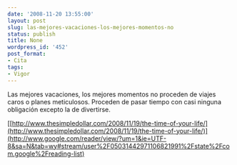 ```yaml
---
date: '2008-11-20 13:55:00'
layout: post
slug: las-mejores-vacaciones-los-mejores-momentos-no
status: publish
title: None
wordpress_id: '452'
post_format:
- Cita
tags:
- Vigor
---
```


Las mejores vacaciones, los mejores momentos no proceden de viajes caros o planes meticulosos. Proceden de pasar tiempo con casi ninguna obligación excepto la de divertirse.

[[http://www.thesimpledollar.com/2008/11/19/the-time-of-your-life/](http://www.thesimpledollar.com/2008/11/19/the-time-of-your-life/)](http://www.google.com/reader/view/?um=1&ie=UTF-8&sa=N&tab=wy#stream/user%2F05031442971106821991%2Fstate%2Fcom.google%2Freading-list)
